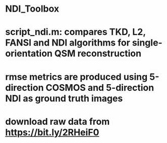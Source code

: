 # NDI_Toolbox

# script_ndi.m: compares TKD, L2, FANSI and NDI algorithms for single-orientation QSM reconstruction
# rmse metrics are produced using 5-direction COSMOS and 5-direction NDI as ground truth images

# download raw data from https://bit.ly/2RHeiF0
